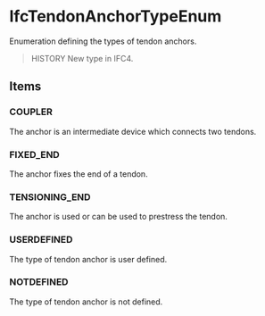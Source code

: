 # IfcTendonAnchorTypeEnum

Enumeration defining the types of tendon anchors.

> HISTORY  New type in IFC4.

## Items

### COUPLER
The anchor is an intermediate device which connects two tendons.

### FIXED_END
The anchor fixes the end of a tendon.

### TENSIONING_END
The anchor is used or can be used to prestress the tendon.

### USERDEFINED
The type of tendon anchor is user defined.

### NOTDEFINED
The type of tendon anchor is not defined.
